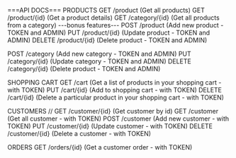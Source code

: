 ===API DOCS===
PRODUCTS
GET /product                       (Get all products)
GET /product/{id}                  (Get a product details)
GET /category/{id}   (Get all products from a category)
---bonus features---
POST /product               (Add new product - TOKEN and ADMIN)
PUT  /product/{id}          (Update product - TOKEN and ADMIN)
DELETE  /product/{id}       (Delete product - TOKEN and ADMIN)

POST /category              (Add new category - TOKEN and ADMIN)
PUT  /category/{id}   (Update category - TOKEN and ADMIN)
DELETE  /category/{id}       (Delete product - TOKEN and ADMIN)

SHOPPING CART
GET     /cart       (Get a list of products in your shopping cart - with TOKEN)
PUT /cart/{id}      (Add to shopping cart - with TOKEN)
DELETE  /cart/{id}   (Delete a particular product in your shopping cart - with TOKEN)

CUSTOMERS
// GET     /customer/{id}  (Get customer by id)
GET     /customer       (Get all customer - with TOKEN)
POST    /customer       (Add new customer - with TOKEN)
PUT     /customer/{id}  (Update customer - with TOKEN)
DELETE  /customer/{id}  (Delete a customer - with TOKEN)

ORDERS
GET /orders/{id}    (Get a customer order - with TOKEN)
